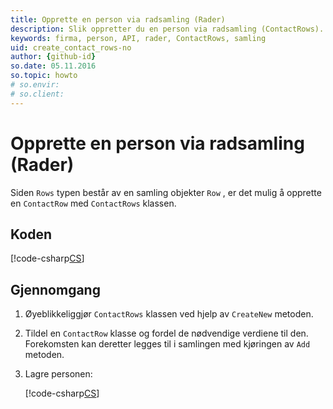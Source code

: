 ```yaml
---
title: Opprette en person via radsamling (Rader)
description: Slik oppretter du en person via radsamling (ContactRows).
keywords: firma, person, API, rader, ContactRows, samling
uid: create_contact_rows-no
author: {github-id}
so.date: 05.11.2016
so.topic: howto
# so.envir:
# so.client:
---
```


# Opprette en person via radsamling (Rader)

Siden `Rows` typen består av en samling objekter `Row` , er det mulig å opprette en `ContactRow` med `ContactRows` klassen.

## Koden

[!code-csharp[CS](includes/create-contact-rows.cs)]

## Gjennomgang

1. Øyeblikkeliggjør `ContactRows` klassen ved hjelp av `CreateNew` metoden.

2. Tildel en `ContactRow` klasse og fordel de nødvendige verdiene til den. Forekomsten kan deretter legges til i samlingen med kjøringen av `Add` metoden.

3. Lagre personen:

    [!code-csharp[CS](includes/create-contact-rows.cs?range=14,16)]
